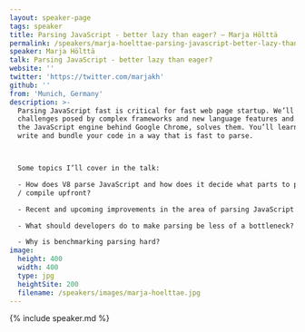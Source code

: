 ```yaml
---
layout: speaker-page
tags: speaker
title: Parsing JavaScript - better lazy than eager? – Marja Hölttä
permalink: /speakers/marja-hoelttae-parsing-javascript-better-lazy-than-eager.html
speaker: Marja Hölttä
talk: Parsing JavaScript - better lazy than eager?
website: ''
twitter: 'https://twitter.com/marjakh'
github: ''
from: 'Munich, Germany'
description: >-
  Parsing JavaScript fast is critical for fast web page startup. We’ll look at
  challenges posed by complex frameworks and new language features and how V8,
  the JavaScript engine behind Google Chrome, solves them. You’ll learn how to
  write and bundle your code in a way that is fast to parse.



  Some topics I’ll cover in the talk:

  - How does V8 parse JavaScript and how does it decide what parts to parse
  / compile upfront?

  - Recent and upcoming improvements in the area of parsing JavaScript better

  - What should developers do to make parsing be less of a bottleneck?

  - Why is benchmarking parsing hard?
image:
  height: 400
  width: 400
  type: jpg
  heightSite: 200
  filename: /speakers/images/marja-hoelttae.jpg
---
```


{% include speaker.md %}
